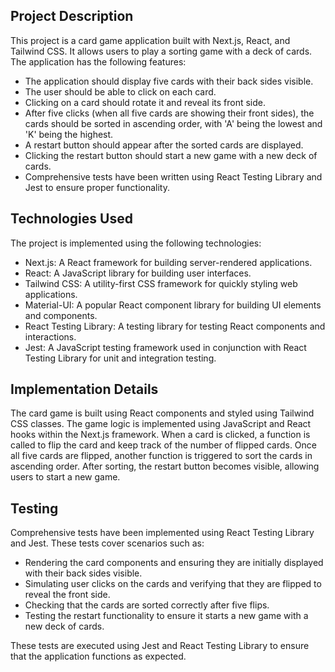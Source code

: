 ## Project Description

This project is a card game application built with Next.js, React, and Tailwind CSS. It allows users to play a sorting game with a deck of cards. The application has the following features:

- The application should display five cards with their back sides visible.
- The user should be able to click on each card.
- Clicking on a card should rotate it and reveal its front side.
- After five clicks (when all five cards are showing their front sides), the cards should be sorted in ascending order, with 'A' being the lowest and 'K' being the highest.
- A restart button should appear after the sorted cards are displayed.
- Clicking the restart button should start a new game with a new deck of cards.
- Comprehensive tests have been written using React Testing Library and Jest to ensure proper functionality.

## Technologies Used

The project is implemented using the following technologies:

- Next.js: A React framework for building server-rendered applications.
- React: A JavaScript library for building user interfaces.
- Tailwind CSS: A utility-first CSS framework for quickly styling web applications.
- Material-UI: A popular React component library for building UI elements and components.
- React Testing Library: A testing library for testing React components and interactions.
- Jest: A JavaScript testing framework used in conjunction with React Testing Library for unit and integration testing.

## Implementation Details

The card game is built using React components and styled using Tailwind CSS classes. The game logic is implemented using JavaScript and React hooks within the Next.js framework. When a card is clicked, a function is called to flip the card and keep track of the number of flipped cards. Once all five cards are flipped, another function is triggered to sort the cards in ascending order. After sorting, the restart button becomes visible, allowing users to start a new game.

## Testing

Comprehensive tests have been implemented using React Testing Library and Jest. These tests cover scenarios such as:

- Rendering the card components and ensuring they are initially displayed with their back sides visible.
- Simulating user clicks on the cards and verifying that they are flipped to reveal the front side.
- Checking that the cards are sorted correctly after five flips.
- Testing the restart functionality to ensure it starts a new game with a new deck of cards.

These tests are executed using Jest and React Testing Library to ensure that the application functions as expected.